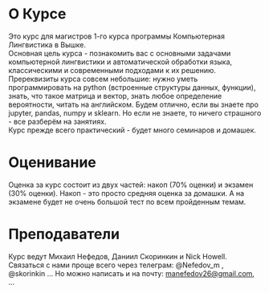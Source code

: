 # О Курсе
Это курс для магистров 1-го курса программы Компьютерная Лингвистика в Вышке.  
Основная цель курса -  познакомить вас с основными задачами компьютерной лингвистики и автоматической обработки языка, классическими и современными подходами к их решению.  
Пререквизиты курса совсем небольшие: нужно уметь программировать на python (встроенные структуры данных, функции), знать, что такое матрица и вектор, знать любое определение вероятности, читать на английском. Будем отлично, если вы знаете про jupyter, pandas, numpy и sklearn. Но если не знаете, то ничего страшного - все разберём на занятиях.  
Курс прежде всего практический - будет много семинаров и домашек. 

# Оценивание
Оценка за курс состоит из двух частей: накоп (70% оценки) и экзамен (30% оценки). Накоп - это просто средняя оценка за домашки. А на экзамене будет не очень большой тест по всем пройденным темам. 

# Преподаватели
Курс ведут Михаил Нефедов, Даниил Скоринкин и Nick Howell. 
Связаться с нами проще всего через телеграм: @Nefedov_m , @skorinkin ...
Но можно написать и на почту: manefedov26@gmail.com, ...

